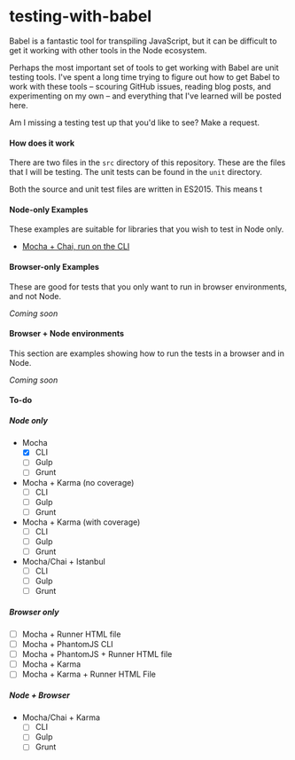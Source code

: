 # testing-with-babel

Babel is a fantastic tool for transpiling JavaScript, but it can be difficult
to get it working with other tools in the Node ecosystem.

Perhaps the most important set of tools to get working with Babel are unit
testing tools. I've spent a long time trying to figure out how to get Babel
to work with these tools – scouring GitHub issues, reading blog posts, and
experimenting on my own – and everything that I've learned will be posted
here.

Am I missing a testing test up that you'd like to see? Make a request.

#### How does it work

There are two files in the `src` directory of this repository. These are
the files that I will be testing. The unit tests can be found in the `unit`
directory.

Both the source and unit test files are written in ES2015. This means t

#### Node-only Examples

These examples are suitable for libraries that you wish to test in Node only.

- [Mocha + Chai, run on the CLI](examples/mocha-cli/README.md)

#### Browser-only Examples

These are good for tests that you only want to run in browser environments,
and not Node.

*Coming soon*

#### Browser + Node environments

This section are examples showing how to run the tests in a browser and in Node.

*Coming soon*

#### To-do

##### Node only

- Mocha
  - [x] CLI
  - [ ] Gulp
  - [ ] Grunt
- Mocha + Karma (no coverage)
  - [ ] CLI
  - [ ] Gulp
  - [ ] Grunt
- Mocha + Karma (with coverage)
  - [ ] CLI
  - [ ] Gulp
  - [ ] Grunt
- Mocha/Chai + Istanbul
  - [ ] CLI
  - [ ] Gulp
  - [ ] Grunt

##### Browser only

- [ ] Mocha + Runner HTML file
- [ ] Mocha + PhantomJS CLI
- [ ] Mocha + PhantomJS + Runner HTML file
- [ ] Mocha + Karma
- [ ] Mocha + Karma + Runner HTML File

##### Node + Browser

- Mocha/Chai + Karma
  - [ ] CLI
  - [ ] Gulp
  - [ ] Grunt
